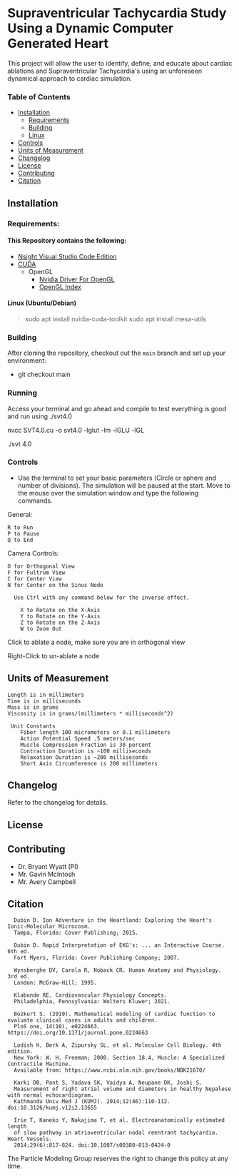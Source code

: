 # Supraventricular Tachycardia Study Using a Dynamic Computer Generated Heart

This project will allow the user to identify, define, and educate about cardiac ablations and Supraventricular Tachycardia's using an unforeseen dynamical approach to cardiac simulation.

### Table of Contents
- [Installation](#installation)
  - [Requirements](#requirements)
  - [Building](#building)
  - [Linux](#linux)
- [Controls](#controls)
- [Units of Measurement](#UnitsofMeasurement)
- [Changelog](#changelog)
- [License](#license)
- [Contributing](#contributing)
- [Citation](#citation)

## Installation
### Requirements:

#### This Repository contains the following:
- [Nsight Visual Studio Code Edition](https://developer.nvidia.com/nsight-visual-studio-code-edition)
- [CUDA](https://developer.nvidia.com/cuda-downloads)
   - OpenGL
        - [Nvidia Driver For OpenGL](https://developer.nvidia.com/opengl-driver)
        - [OpenGL Index](https://www.khronos.org/registry/OpenGL/index_gl.php)
#### Linux (Ubuntu/Debian)
  > sudo apt install nvidia-cuda-toolkit
  > sudo apt install mesa-utils

### Building

After cloning the repository, checkout out the `main` branch and set up your environment:

  - git checkout main


### Running

Access your terminal and go ahead and compile to test everything is good and run using ./svt4.0

nvcc SVT4.0.cu -o svt4.0 -lglut -lm -lGLU -lGL

./svt 4.0

### Controls

  - Use the terminal to set your basic parameters (Circle or sphere and number of divisions).
  The simulation will be paused at the start. Move to the mouse over the simulation window and type the following commands.
  
  General:
  
    R to Run
    P to Pause
    Q to End
  Camera Controls:
  
    O for Orthogonal View
    F for Fultrum View
    C for Center View
    N for Center on the Sinus Node
  
      Use Ctrl with any command below for the inverse effect.
    
        X to Rotate on the X-Axis
        Y to Rotate on the Y-Axis
        Z to Rotate on the Z-Axis
        W to Zoom Out
      
  Click to ablate a node, make sure you are in orthogonal view
  
  Right-Click to un-ablate a node
  
  
## Units of Measurement

    Length is in millimeters
    Time is in milliseconds
    Mass is in grams
    Viscosity is in grams/(millimeters * milliseconds^2)

     Unit Constants
        Fiber length 100 micrometers or 0.1 millimeters
        Action Potential Speed .5 meters/sec
        Muscle Compression Fraction is 30 percent
        Contraction Duration is ~100 milliseconds
        Relaxation Duration is ~200 milliseconds
        Short Axis Circumference is 200 millimeters
        



## Changelog

Refer to the changelog for details.

## License

## Contributing
  - Dr. Bryant Wyatt (PI)
  - Mr. Gavin McIntosh
  - Mr. Avery Campbell

## Citation
  
      Dubin D. Ion Adventure in the Heartland: Exploring the Heart's Ionic-Molecular Microcosm. 
      Tampa, Florida: Cover Publishing; 2015.
      
      Dubin D. Rapid Interpretation of EKG's: ... an Interactive Course. 6th ed. 
      Fort Myers, Florida: Cover Publishing Company; 2007.
      
      Wynsberghe DV, Carola R, Noback CR. Human Anatomy and Physiology. 3rd ed. 
      London: McGraw-Hill; 1995.
      
      Klabunde RE. Cardiovascular Physiology Concepts. 
      Philadelphia, Pennsylvania: Wolters Kluwer; 2021. 
      
      Bozkurt S. (2019). Mathematical modeling of cardiac function to evaluate clinical cases in adults and children. 
      PloS one, 14(10), e0224663. https://doi.org/10.1371/journal.pone.0224663
      
      Lodish H, Berk A, Zipursky SL, et al. Molecular Cell Biology. 4th edition. 
      New York: W. H. Freeman; 2000. Section 18.4, Muscle: A Specialized Contractile Machine. 
      Available from: https://www.ncbi.nlm.nih.gov/books/NBK21670/
      
      Karki DB, Pant S, Yadava SK, Vaidya A, Neupane DK, Joshi S. 
      Measurement of right atrial volume and diameters in healthy Nepalese with normal echocardiogram. 
      Kathmandu Univ Med J (KUMJ). 2014;12(46):110-112. doi:10.3126/kumj.v12i2.13655
      
      Irie T, Kaneko Y, Nakajima T, et al. Electroanatomically estimated length
      of slow pathway in atrioventricular nodal reentrant tachycardia. Heart Vessels.
      2014;29(6):817-824. doi:10.1007/s00380-013-0424-0
      

The Particle Modeling Group reserves the right to change this policy at any time.
